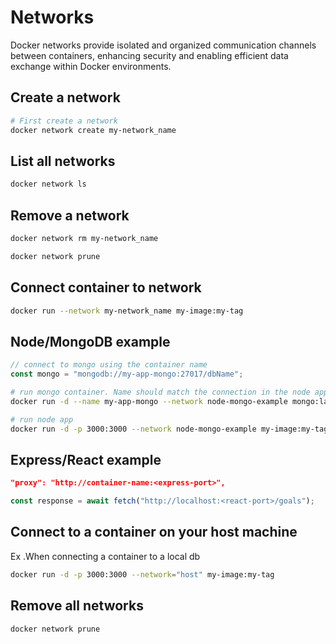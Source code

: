 # Networks

Docker networks provide isolated and organized communication channels between containers, enhancing security and enabling efficient data exchange within Docker environments.

## Create a network

```bash
# First create a network
docker network create my-network_name
```

## List all networks

```bash
docker network ls
```

## Remove a network

```bash
docker network rm my-network_name
```

```bash
docker network prune
```

## Connect container to network

```bash
docker run --network my-network_name my-image:my-tag
```

## Node/MongoDB example

```javascript
// connect to mongo using the container name
const mongo = "mongodb://my-app-mongo:27017/dbName";
```

```bash
# run mongo container. Name should match the connection in the node app
docker run -d --name my-app-mongo --network node-mongo-example mongo:latest

# run node app
docker run -d -p 3000:3000 --network node-mongo-example my-image:my-tag
```

## Express/React example

```json title="package.json"
"proxy": "http://container-name:<express-port>",
```

```javascript title="App.jsx"
const response = await fetch("http://localhost:<react-port>/goals");
```

## Connect to a container on your host machine

Ex .When connecting a container to a local db

```bash
docker run -d -p 3000:3000 --network="host" my-image:my-tag
```

## Remove all networks

```bash
docker network prune
```
